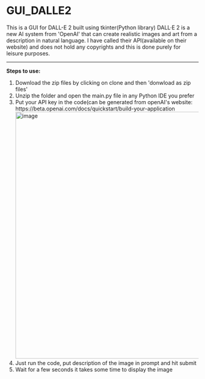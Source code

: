 # GUI_DALLE2
This is a GUI for DALL-E 2 built using tkinter(Python library)
DALL·E 2 is a new AI system from 'OpenAI' that can create realistic images and art from a description in natural language.
I have called their API(available on their website) and does not hold any copyrights and this is done purely for leisure purposes.

<hr>
<b>Steps to use:</b> <br>
<ol>
  <li>Download the zip files by clicking on clone and then 'donwload as zip files'
  <li>Unzip the folder and open the main.py file in any Python IDE you prefer
  <li>Put your API key in the code(can be generated from openAI's website: https://beta.openai.com/docs/quickstart/build-your-application
  
<img width="648" alt="image" src="https://user-images.githubusercontent.com/58302404/205188635-3fab8ebc-608b-4129-8a62-52f72cb8f79c.png">
 
  <li>Just run the code, put description of the image in prompt and hit submit
  <li>Wait for a few seconds it takes some time to display the image
</ol>
